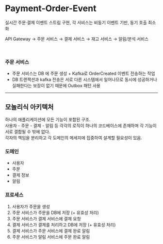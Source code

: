 # Payment-Order-Event
실시간 주문·결제 이벤트 스트림 구현, 각 서비스는 비동기 이벤트 기반, 동기 호출 최소화

API Gateway → 주문 서비스 → 결제 서비스 → 재고 서비스 → 알림/분석 서비스 <p>

<br/>

### 주문 서비스
- 주문 서비스는 DB 에 주문 생성 + Kafka로 OrderCreated 이벤트 전송하는 작업
- DB 트랜잭션과 kafka 전송은 서로 다른 시스템에서 일어나므로 동시에 성공하거나 실패한다는 보장이 없기 때문에 Outbox 패턴 사용



---
## 모놀리식 아키텍처

하나의 애플리케이션에 모든 기능이 포함된 구조. \
사용자 - 주문 - 결제 - 알림 등 각각의 로직이 하나의 코드베이스에 존재하며 각 기능이 서로 결합될 수 밖에 없다. \
각자의 책임을 분리하고 각 도메인의 메세지에 집중하여 설계할 필요성이 있음.

### 도메인
  - 사용자
  - 주문
  - 결제 정보
  - 알림

### 프로세스
1. 사용자가 주문을 생성
2. 주문 서비스가 주문을 DB에 저장 (+ 유효성 처리)
3. 주문 서비스가 결제 서비스에 결제 요청
4. 결제 서비스가 결제를 처리하고 DB에 저장 (+ 유효성 처리)
5. 결제 서비스가 주문 서비스에 결제 완료 알림
6. 주문 서비스가 알림 서비스에 주문 완료 알림